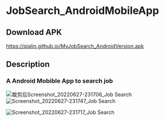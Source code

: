 # JobSearch_AndroidMobileApp

## Download APK

https://qialin.github.io/MyJobSearch_AndroidVersion.apk


## Description

### A Android Mobible App to search job
![裁剪后Screenshot_20220627-231706_Job Search](https://user-images.githubusercontent.com/47118475/176895326-f31ddd24-8624-4f94-bea0-55acb5b80e41.jpg)
![Screenshot_20220627-231747_Job Search](https://user-images.githubusercontent.com/47118475/176894947-991ba699-3837-4b44-9d95-8e5d6f6062a5.jpg)

![Screenshot_20220627-231717_Job Search](https://user-images.githubusercontent.com/47118475/176894942-88ec1444-31da-4033-b4d3-e04a131e4871.jpg)





